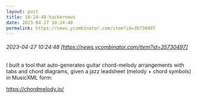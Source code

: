 ```yaml
---
layout: post
title: 10-24-48-hackernews
date: 2023-04-27 10:24:48
permalink: https://news.ycombinator.com/item?id=35730497
---
```


###### 2023-04-27 10:24:48 [https://news.ycombinator.com/item?id=35730497]
I built a tool that auto-generates guitar chord-melody arrangements with tabs and chord diagrams, given a jazz leadsheet (melody + chord symbols) in MusicXML form:

<a href="https:&#x2F;&#x2F;chordmelody.io&#x2F;" rel="nofollow">https:&#x2F;&#x2F;chordmelody.io&#x2F;</a>
